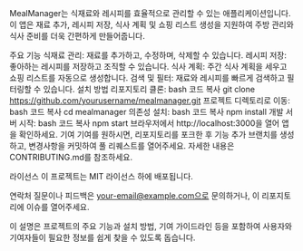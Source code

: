 MealManager는 식재료와 레시피를 효율적으로 관리할 수 있는 애플리케이션입니다. 이 앱은 재료 추가, 레시피 저장, 식사 계획 및 쇼핑 리스트 생성을 지원하여 주방 관리와 식사 준비를 더욱 간편하게 만들어줍니다.

주요 기능
식재료 관리: 재료를 추가하고, 수정하며, 삭제할 수 있습니다.
레시피 저장: 좋아하는 레시피를 저장하고 조직할 수 있습니다.
식사 계획: 주간 식사 계획을 세우고 쇼핑 리스트를 자동으로 생성합니다.
검색 및 필터: 재료와 레시피를 빠르게 검색하고 필터링할 수 있습니다.
설치 방법
리포지토리 클론:
bash
코드 복사
git clone https://github.com/yourusername/mealmanager.git
프로젝트 디렉토리로 이동:
bash
코드 복사
cd mealmanager
의존성 설치:
bash
코드 복사
npm install
개발 서버 시작:
bash
코드 복사
npm start
브라우저에서 http://localhost:3000을 열어 앱을 확인하세요.
기여
기여를 원하시면, 리포지토리를 포크한 후 기능 추가 브랜치를 생성하고, 변경사항을 커밋하여 풀 리퀘스트를 열어주세요. 자세한 내용은 CONTRIBUTING.md를 참조하세요.

라이선스
이 프로젝트는 MIT 라이선스 하에 배포됩니다.

연락처
질문이나 피드백은 your-email@example.com으로 문의하거나, 이 리포지토리에 이슈를 열어주세요.

이 설명은 프로젝트의 주요 기능과 설치 방법, 기여 가이드라인 등을 포함하여 사용자와 기여자들이 필요한 정보를 쉽게 찾을 수 있도록 돕습니다.
